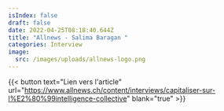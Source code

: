 ```yaml
---
isIndex: false
draft: false
date: 2022-04-25T08:18:40.644Z
title: "Allnews - Salima Baragan "
categories: Interview
image:
  src: /images/uploads/allnews-logo.png
---
```

{{< button text="Lien vers l'article" url="https://www.allnews.ch/content/interviews/capitaliser-sur-l%E2%80%99intelligence-collective" blank="true" >}}